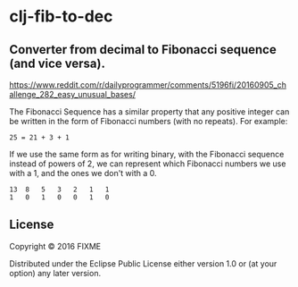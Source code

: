 # clj-fib-to-dec

## Converter from decimal to Fibonacci sequence (and vice versa). 

https://www.reddit.com/r/dailyprogrammer/comments/5196fi/20160905_challenge_282_easy_unusual_bases/

The Fibonacci Sequence has a similar property that any positive integer can be written in the form of Fibonacci numbers (with no repeats). For example:

``
25 = 21 + 3 + 1
``

If we use the same form as for writing binary, with the Fibonacci sequence instead of powers of 2, we can represent which Fibonacci numbers we use with a 1, and the ones we don't with a 0.

```
13	8	5	3	2	1	1
1	0	1	0	0	1	0
```

## License

Copyright © 2016 FIXME

Distributed under the Eclipse Public License either version 1.0 or (at
your option) any later version.
